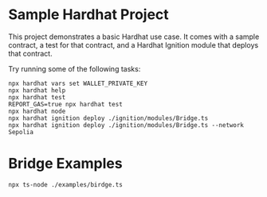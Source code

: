# Sample Hardhat Project

This project demonstrates a basic Hardhat use case. It comes with a sample contract, a test for that contract, and a Hardhat Ignition module that deploys that contract.

Try running some of the following tasks:

```shell
npx hardhat vars set WALLET_PRIVATE_KEY
npx hardhat help
npx hardhat test
REPORT_GAS=true npx hardhat test
npx hardhat node
npx hardhat ignition deploy ./ignition/modules/Bridge.ts
npx hardhat ignition deploy ./ignition/modules/Bridge.ts --network Sepolia
```

# Bridge Examples


```shell
npx ts-node ./examples/birdge.ts
```